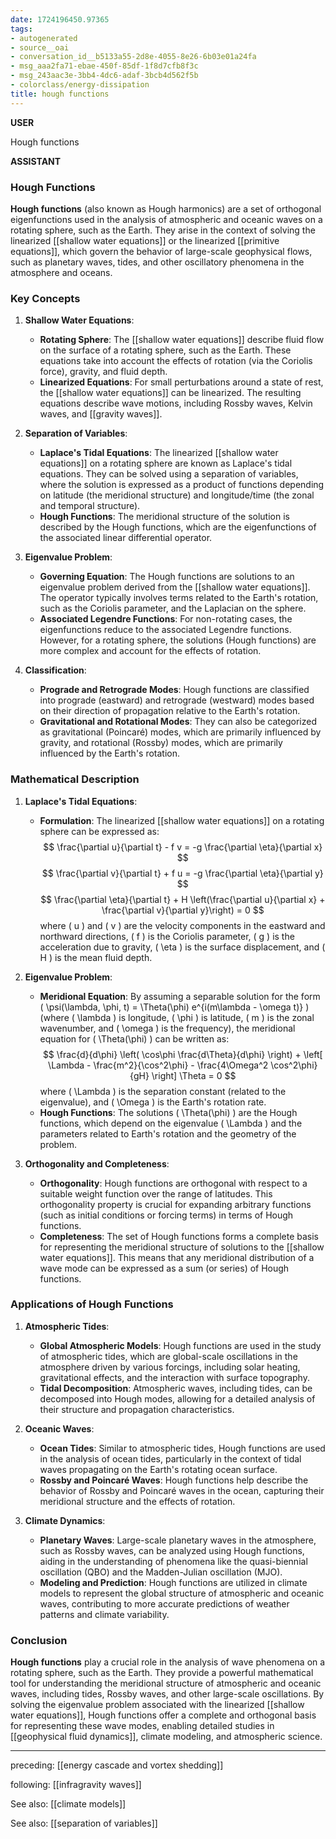 ```yaml
---
date: 1724196450.97365
tags:
- autogenerated
- source__oai
- conversation_id__b5133a55-2d8e-4055-8e26-6b03e01a24fa
- msg_aaa2fa71-ebae-450f-85df-1f8d7cfb8f3c
- msg_243aac3e-3bb4-4dc6-adaf-3bcb4d562f5b
- colorclass/energy-dissipation
title: hough functions
---
```


**USER**

Hough functions


**ASSISTANT**

### Hough Functions

**Hough functions** (also known as Hough harmonics) are a set of orthogonal eigenfunctions used in the analysis of atmospheric and oceanic waves on a rotating sphere, such as the Earth. They arise in the context of solving the linearized [[shallow water equations]] or the linearized [[primitive equations]], which govern the behavior of large-scale geophysical flows, such as planetary waves, tides, and other oscillatory phenomena in the atmosphere and oceans.

### Key Concepts

1. **Shallow Water Equations**:
   - **Rotating Sphere**: The [[shallow water equations]] describe fluid flow on the surface of a rotating sphere, such as the Earth. These equations take into account the effects of rotation (via the Coriolis force), gravity, and fluid depth.
   - **Linearized Equations**: For small perturbations around a state of rest, the [[shallow water equations]] can be linearized. The resulting equations describe wave motions, including Rossby waves, Kelvin waves, and [[gravity waves]].

2. **Separation of Variables**:
   - **Laplace's Tidal Equations**: The linearized [[shallow water equations]] on a rotating sphere are known as Laplace's tidal equations. They can be solved using a separation of variables, where the solution is expressed as a product of functions depending on latitude (the meridional structure) and longitude/time (the zonal and temporal structure).
   - **Hough Functions**: The meridional structure of the solution is described by the Hough functions, which are the eigenfunctions of the associated linear differential operator.

3. **Eigenvalue Problem**:
   - **Governing Equation**: The Hough functions are solutions to an eigenvalue problem derived from the [[shallow water equations]]. The operator typically involves terms related to the Earth's rotation, such as the Coriolis parameter, and the Laplacian on the sphere.
   - **Associated Legendre Functions**: For non-rotating cases, the eigenfunctions reduce to the associated Legendre functions. However, for a rotating sphere, the solutions (Hough functions) are more complex and account for the effects of rotation.

4. **Classification**:
   - **Prograde and Retrograde Modes**: Hough functions are classified into prograde (eastward) and retrograde (westward) modes based on their direction of propagation relative to the Earth's rotation.
   - **Gravitational and Rotational Modes**: They can also be categorized as gravitational (Poincaré) modes, which are primarily influenced by gravity, and rotational (Rossby) modes, which are primarily influenced by the Earth's rotation.

### Mathematical Description

1. **Laplace's Tidal Equations**:
   - **Formulation**: The linearized [[shallow water equations]] on a rotating sphere can be expressed as:
     $$
     \frac{\partial u}{\partial t} - f v = -g \frac{\partial \eta}{\partial x}
     $$
     $$
     \frac{\partial v}{\partial t} + f u = -g \frac{\partial \eta}{\partial y}
     $$
     $$
     \frac{\partial \eta}{\partial t} + H \left(\frac{\partial u}{\partial x} + \frac{\partial v}{\partial y}\right) = 0
     $$
     where \( u \) and \( v \) are the velocity components in the eastward and northward directions, \( f \) is the Coriolis parameter, \( g \) is the acceleration due to gravity, \( \eta \) is the surface displacement, and \( H \) is the mean fluid depth.

2. **Eigenvalue Problem**:
   - **Meridional Equation**: By assuming a separable solution for the form \( \psi(\lambda, \phi, t) = \Theta(\phi) e^{i(m\lambda - \omega t)} \) (where \( \lambda \) is longitude, \( \phi \) is latitude, \( m \) is the zonal wavenumber, and \( \omega \) is the frequency), the meridional equation for \( \Theta(\phi) \) can be written as:
     $$
     \frac{d}{d\phi} \left( \cos\phi \frac{d\Theta}{d\phi} \right) + \left[ \Lambda - \frac{m^2}{\cos^2\phi} - \frac{4\Omega^2 \cos^2\phi}{gH} \right] \Theta = 0
     $$
     where \( \Lambda \) is the separation constant (related to the eigenvalue), and \( \Omega \) is the Earth's rotation rate.
   - **Hough Functions**: The solutions \( \Theta(\phi) \) are the Hough functions, which depend on the eigenvalue \( \Lambda \) and the parameters related to Earth's rotation and the geometry of the problem.

3. **Orthogonality and Completeness**:
   - **Orthogonality**: Hough functions are orthogonal with respect to a suitable weight function over the range of latitudes. This orthogonality property is crucial for expanding arbitrary functions (such as initial conditions or forcing terms) in terms of Hough functions.
   - **Completeness**: The set of Hough functions forms a complete basis for representing the meridional structure of solutions to the [[shallow water equations]]. This means that any meridional distribution of a wave mode can be expressed as a sum (or series) of Hough functions.

### Applications of Hough Functions

1. **Atmospheric Tides**:
   - **Global Atmospheric Models**: Hough functions are used in the study of atmospheric tides, which are global-scale oscillations in the atmosphere driven by various forcings, including solar heating, gravitational effects, and the interaction with surface topography.
   - **Tidal Decomposition**: Atmospheric waves, including tides, can be decomposed into Hough modes, allowing for a detailed analysis of their structure and propagation characteristics.

2. **Oceanic Waves**:
   - **Ocean Tides**: Similar to atmospheric tides, Hough functions are used in the analysis of ocean tides, particularly in the context of tidal waves propagating on the Earth's rotating ocean surface.
   - **Rossby and Poincaré Waves**: Hough functions help describe the behavior of Rossby and Poincaré waves in the ocean, capturing their meridional structure and the effects of rotation.

3. **Climate Dynamics**:
   - **Planetary Waves**: Large-scale planetary waves in the atmosphere, such as Rossby waves, can be analyzed using Hough functions, aiding in the understanding of phenomena like the quasi-biennial oscillation (QBO) and the Madden-Julian oscillation (MJO).
   - **Modeling and Prediction**: Hough functions are utilized in climate models to represent the global structure of atmospheric and oceanic waves, contributing to more accurate predictions of weather patterns and climate variability.

### Conclusion

**Hough functions** play a crucial role in the analysis of wave phenomena on a rotating sphere, such as the Earth. They provide a powerful mathematical tool for understanding the meridional structure of atmospheric and oceanic waves, including tides, Rossby waves, and other large-scale oscillations. By solving the eigenvalue problem associated with the linearized [[shallow water equations]], Hough functions offer a complete and orthogonal basis for representing these wave modes, enabling detailed studies in [[geophysical fluid dynamics]], climate modeling, and atmospheric science.


---

preceding: [[energy cascade and vortex shedding]]  


following: [[infragravity waves]]

See also: [[climate models]]


See also: [[separation of variables]]